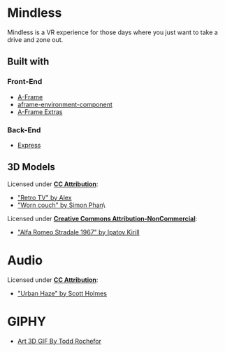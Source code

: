 # Mindless

Mindless is a VR experience for those days where you just want to take a drive and zone out.

## Built with

### Front-End

- [A-Frame](https://aframe.io/)
- [aframe-environment-component](https://github.com/supermedium/aframe-environment-component)
- [A-Frame Extras](https://github.com/n5ro/aframe-extras)

### Back-End

- [Express](https://expressjs.com/)

## 3D Models

Licensed under [**CC Attribution**](https://creativecommons.org/licenses/by/4.0/):

- ["Retro TV" by Alex](https://skfb.ly/6RKxy)
- ["Worn couch" by Simon Phan](https://skfb.ly/UrCB)\

Licensed under [**Creative Commons Attribution-NonCommercial**](http://creativecommons.org/licenses/by-nc/4.0/):

- ["Alfa Romeo Stradale 1967" by Ipatov Kirill](https://skfb.ly/6xMZX)

# Audio

Licensed under [**CC Attribution**](https://creativecommons.org/licenses/by/4.0/):

- ["Urban Haze" by Scott Holmes](https://freemusicarchive.org/music/Scott_Holmes/media-music-mix/urban-haze)

# GIPHY

- [Art 3D GIF By Todd Rochefor](http://gph.is/1AN0uzk)
